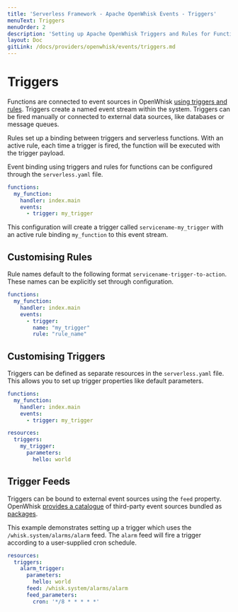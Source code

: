 ```yaml
---
title: 'Serverless Framework - Apache OpenWhisk Events - Triggers'
menuText: Triggers
menuOrder: 2
description: 'Setting up Apache OpenWhisk Triggers and Rules for Function Events'
layout: Doc
gitLink: /docs/providers/openwhisk/events/triggers.md
---
```


# Triggers

Functions are connected to event sources in OpenWhisk [using triggers and rules](http://bit.ly/2wcPCJi).
Triggers create a named event stream within the system. Triggers can be fired
manually or connected to external data sources, like databases or message
queues.

Rules set up a binding between triggers and serverless functions. With an active
rule, each time a trigger is fired, the function will be executed with the
trigger payload.

Event binding using triggers and rules for functions can be configured through the `serverless.yaml` file.

```yaml
functions:
  my_function:
    handler: index.main
    events:
      - trigger: my_trigger
```
This configuration will create a trigger called `servicename-my_trigger` with an active rule binding `my_function` to this event stream.

## Customising Rules

Rule names default to the following format `servicename-trigger-to-action`. These names can be explicitly set through configuration.

```yaml
functions:
  my_function:
    handler: index.main
    events:
      - trigger:
        name: "my_trigger"
        rule: "rule_name"
```

## Customising Triggers

Triggers can be defined as separate resources in the `serverless.yaml` file. This allows you to set up trigger properties like default parameters.

```yaml
functions:
  my_function:
    handler: index.main
    events:
      - trigger: my_trigger

resources:
  triggers:
    my_trigger:
      parameters:
        hello: world
```

## Trigger Feeds

Triggers can be bound to external event sources using the `feed` property. OpenWhisk [provides a catalogue](http://bit.ly/2f8CSho) of third-party event sources bundled as [packages](http://bit.ly/2wcR8Lq).

This example demonstrates setting up a trigger which uses the `/whisk.system/alarms/alarm` feed. The `alarm` feed will fire a trigger according to a user-supplied cron schedule.

```yaml
resources:
  triggers:
    alarm_trigger:
      parameters:
        hello: world
      feed: /whisk.system/alarms/alarm
      feed_parameters:
        cron: '*/8 * * * * *'
```
